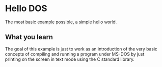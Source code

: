 # Hello DOS
The most basic example possible, a simple hello world.

## What you learn
The goal of this example is just to work as an introduction of the very basic concepts of compiling and running a program under MS-DOS by just printing on the screen in text mode using the C standard library.